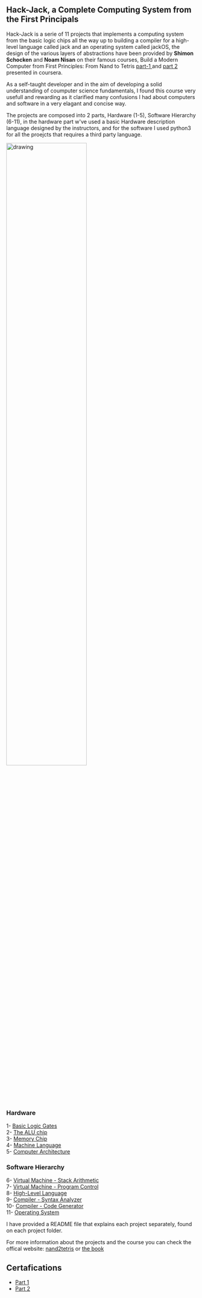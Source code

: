 ## Hack-Jack, a Complete Computing System from the First Principals 
Hack-Jack is a serie of 11 projects that implements a computing system from the basic logic chips all the way up to building a compiler for a high-level language called jack and an operating system called jackOS, the design of the various layers of abstractions have been provided by **Shimon Schocken** and **Noam Nisan** on their famous courses, Build a Modern Computer from First Principles: From Nand to Tetris [part-1 ](https://www.coursera.org/learn/build-a-computer/home/welcome) and [part 2](https://www.coursera.org/learn/nand2tetris2/home/welcome) presented in coursera. 

As a self-taught developer and in the aim of developing a solid understanding of coumputer science fundamentals, I found this course very usefull and rewarding as it clarified many confusions I had about computers and software in a very elagant and concise way.

The projects are composed into 2 parts, Hardware (1-5), Software Hierarchy (6-11), in the hardware part w've used a basic Hardware description language designed by the instructors, and for the software I used python3 for all the proejcts that requires a third party language. 

<img src="https://user-images.githubusercontent.com/39377174/121814105-3b171b80-cc67-11eb-95cc-f01340bdc5ee.png" alt="drawing" style="width:65%;"/>


### Hardware
1- [Basic Logic Gates](https://github.com/DOUARA/jack-hack-a-complete-computing-system-from-scratch/tree/master/01%20-%20Basic%20Logic%20Gates)  
2- [The ALU chip](https://github.com/DOUARA/jack-hack-a-complete-computing-system-from-scratch/tree/master/02-%20The%20ALU%20Chip)  
3- [Memory Chip](https://github.com/DOUARA/jack-hack-a-complete-computing-system-from-scratch/tree/master/03-%20Memory%20Chip)  
4- [Machine Language](https://github.com/DOUARA/jack-hack-a-complete-computing-system-from-scratch/tree/master/04-%20Machine%20Language)   
5- [Computer Architecture](https://github.com/DOUARA/jack-hack-a-complete-computing-system-from-scratch/tree/master/05-%20Computer%20Architecture)   

### Software Hierarchy
6- [Virtual Machine - Stack Arithmetic](https://github.com/DOUARA/jack-hack-a-complete-computing-system-from-scratch/tree/master/06%20-%20Virtual%20Machine%20-%20Stack%20Arithmetic)   
7- [Virtual Machine - Program Control](https://github.com/DOUARA/jack-hack-a-complete-computing-system-from-scratch/tree/master/07-%20Virtual%20Machine%20-%20Program%20Control)   
8- [High-Level Language](https://github.com/DOUARA/jack-hack-a-complete-computing-system-from-scratch/tree/master/08%20-%20The%20High%20Level%20Language)   
9-  [Compiler - Syntax Analyzer](https://github.com/DOUARA/jack-hack-a-complete-computing-system-from-scratch/tree/master/09%20-%20Compiler%20-%20Syntax%20Analyzer)   
10- [Compiler - Code Generator](https://github.com/DOUARA/jack-hack-a-complete-computing-system-from-scratch/tree/master/10-%20Compiler%20-%20Code%20Generator)   
11- [Operating System](https://github.com/DOUARA/jack-hack-a-complete-computing-system-from-scratch/tree/master/11%20-%20Operating%20System)   

I have provided a README file that explains each project separately, found on each project folder.

For more information about the projects and the course you can check the offical website: [nand2tetris](http://nand2tetris.org) or [the book](https://www.amazon.com/Elements-Computing-Systems-Building-Principles/dp/0262640686/ref=sr_1_2?dchild=1&keywords=the+elements+of+computing+systems&qid=1623598899&sr=8-2)

## Certafications 
- [Part 1](https://coursera.org/share/0fde93d8a0850d4cb7e49127c11a6808)
- [Part 2](https://coursera.org/share/71cd0ff2b22ad9c3531171cb0aa4c0ac)
